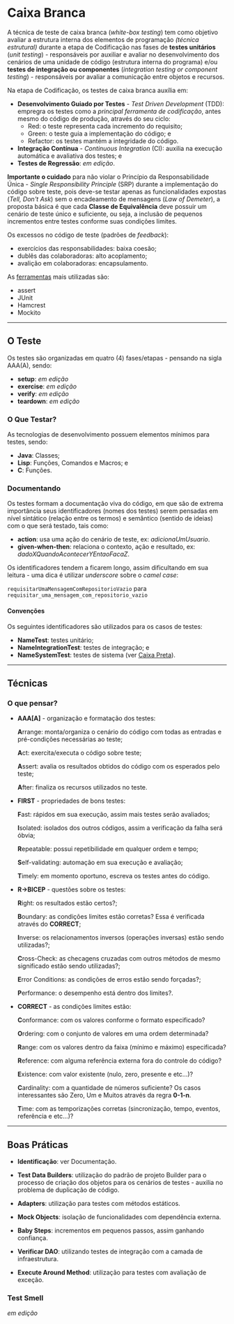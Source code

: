# Caixa Branca
A técnica de teste de caixa branca (*white-box testing*) tem como objetivo avaliar a estrutura interna dos elementos de programação *(técnica estrutural)* durante a etapa de Codificação nas fases de **testes unitários** (*unit testing*) - responsáveis por auxiliar e avaliar no desenvolvimento dos cenários de uma unidade de código (estrutura interna do programa) e/ou **testes de integração ou componentes** (*integration testing or component testing*) - responsáveis por avaliar a comunicação entre objetos e recursos.

Na etapa de Codificação, os testes de caixa branca auxília em:
* **Desenvolvimento Guiado por Testes** - *Test Driven Development* (TDD): empregra os testes como a *principal ferramenta de codificação*, antes mesmo do código de produção, através do seu ciclo:
  * Red: o teste representa cada incremento do requisito;
  * Green: o teste guia a implementação do código; e
  * Refactor: os testes mantém a integridade do código.
* **Integração Contínua** - *Continuous Integration* (CI): auxilia na execução automática e avaliativa dos testes; e
* **Testes de Regressão**: *em edição*.

**Importante o cuidado** para não violar o Princípio da Responsabilidade Única - *Single Responsibility Principle* (SRP) durante a implementação do código sobre teste, pois deve-se testar apenas as funcionalidades expostas (*Tell, Don't Ask*) sem o encadeamento de mensagens (*Law of Demeter*), a proposta básica é que cada **Classe de Equivalência** deve possuir um cenário de teste único e suficiente, ou seja, a inclusão de pequenos incrementos entre testes conforme suas condições limites.

Os excessos no código de teste (padrões de *feedback*):
* exercícios das responsabilidades: baixa coesão;
* dublês das colaboradoras: alto acoplamento;
* avalição em colaboradoras: encapsulamento.

As [ferramentas](ferramentas.md) mais utilizadas são:
* assert
* JUnit
* Hamcrest
* Mockito

---

## O Teste
Os testes são organizadas em quatro (4) fases/etapas - pensando na sigla AAA(A), sendo:
* **setup**: *em edição*
* **exercise**: *em edição*
* **verify**: *em edição*
* **teardown**: *em edição*

### O Que Testar?
As tecnologias de desenvolvimento possuem elementos mínimos para testes, sendo:
* **Java**: Classes;
* **Lisp**: Funções, Comandos e Macros; e
* **C**: Funções.

### Documentando
Os testes formam a documentação viva do código, em que são de extrema importância seus identificadores (nomes dos testes) serem pensadas em nível sintático (relação entre os termos) e semântico (sentido de ideias) com o que será testado, tais como:

* **action**: usa uma ação do cenário de teste, ex: *adicionaUmUsuario*.
* **given-when-then**: relaciona o contexto, ação e resultado, ex: *dadoXQuandoAcontecerYEntaoFacaZ*.

Os identificadores tendem a ficarem longo, assim dificultando em sua leitura - uma dica é utilizar *underscore* sobre o *camel case*:

```requisitarUmaMensagemComRepositorioVazio``` para ```requisitar_uma_mensagem_com_repositorio_vazio```

#### Convenções
Os seguintes identificadores são utilizados para os casos de testes:
* **NameTest**: testes unitário;
* **NameIntegrationTest**: testes de integração; e
* **NameSystemTest**: testes de sistema (ver [Caixa Preta](caixa_preta.md)).

---

## Técnicas
### O que pensar?
* **AAA[A]** - organização e formatação dos testes:

  **A**rrange: monta/organiza o cenário do código com todas as entradas e pré-condições necessárias ao teste;

  **A**ct: exercita/executa o código sobre teste;

  **A**ssert: avalia os resultados obtidos do código com os esperados pelo teste;

  **A**fter: finaliza os recursos utilizados no teste.

* **FIRST** - propriedades de bons testes:

  **F**ast: rápidos em sua execução, assim mais testes serão avaliados;

  **I**solated: isolados dos outros códigos, assim a verificação da falha será óbvia;

  **R**epeatable: possui repetibilidade em qualquer ordem e tempo;

  **S**elf-validating: automação em sua execução e avaliação;

  **T**imely: em momento oportuno, escreva os testes antes do código.

* **R->BICEP** - questões sobre os testes:

  **R**ight: os resultados estão certos?;
  
  **B**oundary: as condições limites estão corretas? Essa é verificada através do **CORRECT**;
  
  **I**nverse: os relacionamentos inversos (operações inversas) estão sendo utilizadas?;
  
  **C**ross-Check: as checagens cruzadas com outros métodos de mesmo significado estão sendo utilizadas?;
  
  **E**rror Conditions: as condições de erros estão sendo forçadas?;
  
  **P**erformance: o desempenho está dentro dos limites?.
 
* **CORRECT** - as condições limites estão:

  **C**onformance: com os valores conforme o formato especificado?

  **O**rdering: com o conjunto de valores em uma ordem determinada?

  **R**ange: com os valores dentro da faixa (mínimo e máximo) especificada?

  **R**eference: com alguma referência externa fora do controle do código?

  **E**xistence: com valor existente (nulo, zero, presente e etc...)?

  **C**ardinality: com a quantidade de números suficiente? Os casos interessantes são Zero, Um e Muitos através da regra **0-1-n**.

  **T**ime: com as temporizações corretas (sincronização, tempo, eventos, referência e etc...)?

---

## Boas Práticas
* **Identificação**: ver Documentação.

* **Test Data Builders**: utilização do padrão de projeto Builder para o processo de criação dos objetos para os cenários de testes - auxilia no problema de duplicação de código.

* **Adapters**: utilização para testes com métodos estáticos.

* **Mock Objects**: isolação de funcionalidades com dependência externa.

* **Baby Steps**: incrementos em pequenos passos, assim ganhando confiança.

* **Verificar DAO**: utilizando testes de integração com a camada de infraestrutura.

* **Execute Around Method**: utilização para testes com avaliação de exceção.

### Test Smell
*em edição*
